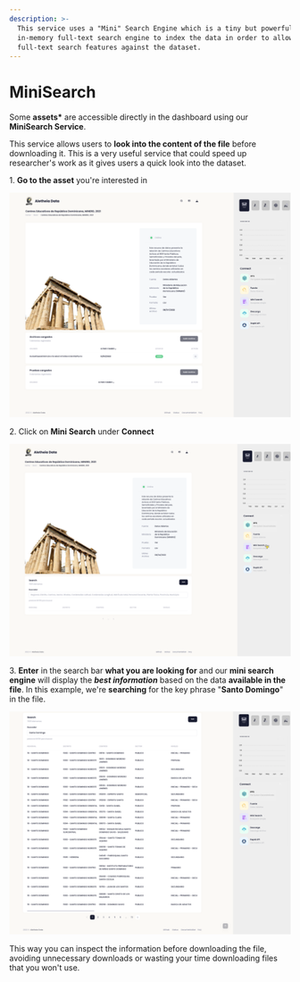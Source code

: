 ```yaml
---
description: >-
  This service uses a "Mini" Search Engine which is a tiny but powerful
  in-memory full-text search engine to index the data in order to allow
  full-text search features against the dataset.
---
```


# MiniSearch

Some **assets\*** are accessible directly in the dashboard using our **MiniSearch Service**.

This service allows users to **look into the content of the file** before downloading it. This is a very useful service that could speed up researcher's work as it gives users a quick look into the dataset.

1\. **Go to the asset** you're interested in

![](<../.gitbook/assets/Screen Shot 2022-04-08 at 12.32 1.png>)

2\. Click on **Mini Search** under **Connect**

![](<../.gitbook/assets/Group 15 (2).png>)

3\. **Enter** in the search bar **what you are looking for** and our **mini search engine** will display the _**best information**_ based on the data **available in the file**. In this example, we're **searching** for the key phrase "**Santo Domingo**" in the file.

![](<../.gitbook/assets/Screen Shot 2022-04-08 at 12.36.53 PM.png>)

This way you can inspect the information before downloading the file, avoiding unnecessary downloads or wasting your time downloading files that you won't use.
